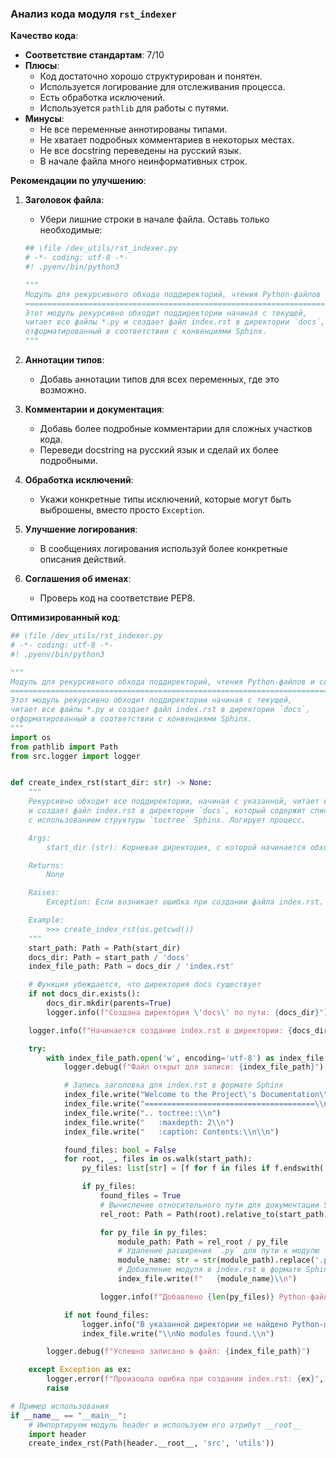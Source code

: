 ### **Анализ кода модуля `rst_indexer`**

**Качество кода**:
- **Соответствие стандартам**: 7/10
- **Плюсы**:
    - Код достаточно хорошо структурирован и понятен.
    - Используется логирование для отслеживания процесса.
    - Есть обработка исключений.
    - Используется `pathlib` для работы с путями.
- **Минусы**:
    - Не все переменные аннотированы типами.
    - Не хватает подробных комментариев в некоторых местах.
    - Не все docstring переведены на русский язык.
    - В начале файла много неинформативных строк.

**Рекомендации по улучшению**:

1.  **Заголовок файла**:
    - Убери лишние строки в начале файла. Оставь только необходимые:
    ```python
    ## \file /dev_utils/rst_indexer.py
    # -*- coding: utf-8 -*-
    #! .pyenv/bin/python3

    """
    Модуль для рекурсивного обхода поддиректорий, чтения Python-файлов и создания index.rst.
    =======================================================================================
    Этот модуль рекурсивно обходит поддиректории начиная с текущей,
    читает все файлы *.py и создает файл index.rst в директории `docs`,
    отформатированный в соответствии с конвенциями Sphinx.
    """
    ```

2.  **Аннотации типов**:
    - Добавь аннотации типов для всех переменных, где это возможно.

3.  **Комментарии и документация**:
    - Добавь более подробные комментарии для сложных участков кода.
    - Переведи docstring на русский язык и сделай их более подробными.

4.  **Обработка исключений**:
    - Укажи конкретные типы исключений, которые могут быть выброшены, вместо просто `Exception`.

5.  **Улучшение логирования**:
    - В сообщениях логирования используй более конкретные описания действий.

6.  **Соглашения об именах**:
    - Проверь код на соответствие PEP8.

**Оптимизированный код**:

```python
## \file /dev_utils/rst_indexer.py
# -*- coding: utf-8 -*-
#! .pyenv/bin/python3

"""
Модуль для рекурсивного обхода поддиректорий, чтения Python-файлов и создания index.rst.
=======================================================================================
Этот модуль рекурсивно обходит поддиректории начиная с текущей,
читает все файлы *.py и создает файл index.rst в директории `docs`,
отформатированный в соответствии с конвенциями Sphinx.
"""
import os
from pathlib import Path
from src.logger import logger


def create_index_rst(start_dir: str) -> None:
    """
    Рекурсивно обходит все поддиректории, начиная с указанной, читает все файлы *.py
    и создает файл index.rst в директории `docs`, который содержит список всех этих файлов
    с использованием структуры `toctree` Sphinx. Логирует процесс.

    Args:
        start_dir (str): Корневая директория, с которой начинается обход.

    Returns:
        None

    Raises:
        Exception: Если возникает ошибка при создании файла index.rst.

    Example:
        >>> create_index_rst(os.getcwd())
    """
    start_path: Path = Path(start_dir)
    docs_dir: Path = start_path / 'docs'
    index_file_path: Path = docs_dir / 'index.rst'

    # Функция убеждается, что директория docs существует
    if not docs_dir.exists():
        docs_dir.mkdir(parents=True)
        logger.info(f"Создана директория \'docs\' по пути: {docs_dir}")

    logger.info(f"Начинается создание index.rst в директории: {docs_dir}")

    try:
        with index_file_path.open('w', encoding='utf-8') as index_file:
            logger.debug(f"Файл открыт для записи: {index_file_path}")

            # Запись заголовка для index.rst в формате Sphinx
            index_file.write("Welcome to the Project\'s Documentation\\n")
            index_file.write("======================================\\n\\n")
            index_file.write(".. toctree::\\n")
            index_file.write("   :maxdepth: 2\\n")
            index_file.write("   :caption: Contents:\\n\\n")

            found_files: bool = False
            for root, _, files in os.walk(start_path):
                py_files: list[str] = [f for f in files if f.endswith('.py') and '(' not in f and ')' not in f]

                if py_files:
                    found_files = True
                    # Вычисление относительного пути для документации Sphinx
                    rel_root: Path = Path(root).relative_to(start_path)

                    for py_file in py_files:
                        module_path: Path = rel_root / py_file
                        # Удаление расширения `.py` для пути к модулю
                        module_name: str = str(module_path).replace('.py', '').replace(os.sep, '.')
                        # Добавление модуля в index.rst в формате Sphinx
                        index_file.write(f"   {module_name}\\n")

                    logger.info(f"Добавлено {len(py_files)} Python-файлов из {root} в index.rst")

            if not found_files:
                logger.info("В указанной директории не найдено Python-файлов.")
                index_file.write("\\nNo modules found.\\n")

        logger.debug(f"Успешно записано в файл: {index_file_path}")

    except Exception as ex:
        logger.error(f"Произошла ошибка при создании index.rst: {ex}", ex, exc_info=True)
        raise

# Пример использования
if __name__ == "__main__":
    # Импортируем модуль header и используем его атрибут __root__
    import header
    create_index_rst(Path(header.__root__, 'src', 'utils'))